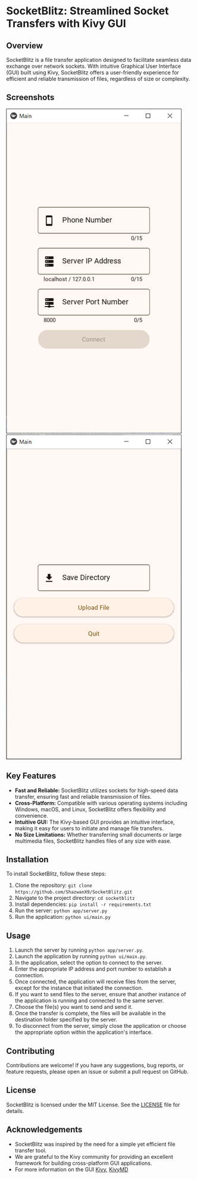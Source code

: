 # SocketBlitz: Streamlined Socket Transfers with Kivy GUI

## Overview
SocketBlitz is a file transfer application designed to facilitate seamless data exchange over network sockets. With intuitive Graphical User Interface (GUI) built using Kivy, SocketBlitz offers a user-friendly experience for efficient and reliable transmission of files, regardless of size or complexity.

## Screenshots
![SocketBlitz Screenshot 1](snapshots/SocketBlitz0.png)
![SocketBlitz Screenshot 2](snapshots/SocketBlitz1.png)

## Key Features
- **Fast and Reliable:** SocketBlitz utilizes sockets for high-speed data transfer, ensuring fast and reliable transmission of files.
- **Cross-Platform:** Compatible with various operating systems including Windows, macOS, and Linux, SocketBlitz offers flexibility and convenience.
- **Intuitive GUI:** The Kivy-based GUI provides an intuitive interface, making it easy for users to initiate and manage file transfers.
- **No Size Limitations:** Whether transferring small documents or large multimedia files, SocketBlitz handles files of any size with ease.

## Installation
To install SocketBlitz, follow these steps:
1. Clone the repository: `git clone https://github.com/ShazwanX9/SocketBlitz.git`
2. Navigate to the project directory: `cd socketblitz`
3. Install dependencies: `pip install -r requirements.txt`
4. Run the server: `python app/server.py`
5. Run the application: `python ui/main.py`

## Usage
1. Launch the server by running `python app/server.py`.
2. Launch the application by running `python ui/main.py`.
3. In the application, select the option to connect to the server.
4. Enter the appropriate IP address and port number to establish a connection.
5. Once connected, the application will receive files from the server, except for the instance that initiated the connection.
6. If you want to send files to the server, ensure that another instance of the application is running and connected to the same server.
7. Choose the file(s) you want to send and send it.
8. Once the transfer is complete, the files will be available in the destination folder specified by the server.
9. To disconnect from the server, simply close the application or choose the appropriate option within the application's interface.

## Contributing
Contributions are welcome! If you have any suggestions, bug reports, or feature requests, please open an issue or submit a pull request on GitHub.

## License
SocketBlitz is licensed under the MIT License. See the [LICENSE](LICENSE) file for details.

## Acknowledgements
- SocketBlitz was inspired by the need for a simple yet efficient file transfer tool.
- We are grateful to the Kivy community for providing an excellent framework for building cross-platform GUI applications.
- For more information on the GUI [Kivy](https://kivy.org/), [KivyMD](https://github.com/kivymd/KivyMD)